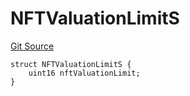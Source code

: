 # NFTValuationLimitS
[Git Source](https://github.com/thrackle-io/tron/blob/38ad28ed586c360d4509e485bd378da51297351d/src/client/token/handler/diamond/RuleStorage.sol)


```solidity
struct NFTValuationLimitS {
    uint16 nftValuationLimit;
}
```

